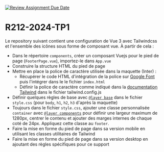 [![Review Assignment Due Date](https://classroom.github.com/assets/deadline-readme-button-24ddc0f5d75046c5622901739e7c5dd533143b0c8e959d652212380cedb1ea36.svg)](https://classroom.github.com/a/tijRgSP0)
# R212-2024-TP1

Le repository suivant contient une configuration de Vue 3 avec Tailwindcss et l'ensemble des icônes sous forme de composant vue. À partir de cela :

- Dans le répertoire `components`, créer un composant Vuejs pour le pied de page (`FooterPage.vue`), importez-le dans `App.vue`
- Construire la structure HTML du pied de page
- Mettre en place la police de caractère utilisée dans la maquette (Inter) :
  - Récupérer le code HTML d'intégration de la police sur [Google Font](https://fonts.google.com/share?selection.family=Inter:wght@100;200;300;400;500;600;700;800;900) puis l'intégrer dans le le fichier `index.html`
  - Définir la police de caractère comme indiqué dans la [documentation Tailwind](https://tailwindcss.com/docs/configuration) dans le fichier tailwind.config.js
- Définir quelques règles de base avec [`@layer base`](https://tailwindcss.com/docs/functions-and-directives#layer) dans le fichier `style.css` (pour `body`, `h1`, `h2`, `h3` d'après la maquette)
- Toujours dans le fichier `style.css`, ajouter une classe personnalisée `container` avec [`@layer components`](https://tailwindcss.com/docs/functions-and-directives#layer) pour définir une largeur maximum de 1280px, centrer le contenu et ajouter des marges internes de chaque coté de 24px. Appliquez cette classe au `footer`.
- Faire la mise en forme du pied de page dans sa version mobile en utilisant les classes utilitaires de Tailwind
- Faire la mise en forme du pied de page dans sa version desktop en ajoutant des règles spécifiques pour ce support
